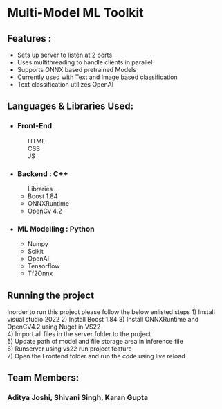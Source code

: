 <h1>Multi-Model ML Toolkit</h1>

<h2>Features :</h2> 
<ul>
  <li>Sets up server to listen at 2 ports</li>
  <li>Uses multithreading to handle clients in parallel</li>
  <li>Supports ONNX based pretrained Models </li>
  <li>Currently used with Text and Image based classification</li>
  <li>Text classification utilizes OpenAI</li>
</ul>
<h2>Languages & Libraries Used: </h2>
<ul>
  <li><h3>Front-End</h3>
    <ul>HTML</ul>
    <ul>CSS</ul>
    <ul>JS</ul>
  </li>
  <li> <h3>Backend : C++</h3>
    <ul> Libraries
      <li>Boost 1.84</li>
      <li>ONNXRuntime</li>
      <li>OpenCv 4.2 </li>
    </ul>
  </li>  
  <li> <h3> ML Modelling : Python </h3>
  <ul>
    <li> Numpy</li>
    <li> Scikit</li>
    <li>OpenAI</li>
    <li> Tensorflow</li>
    <li> Tf2Onnx</li>
  </ul>
</ul>
<h2> Running the project </h2>
Inorder to run this project please follow the below enlisted steps 
1) Install visual studio 2022
2) Install Boost 1.84
3) Install ONNXRuntime and OpenCV4.2 using Nuget in VS22<br>
4) Import all files in the server folder to the project<br>
5) Update path of model and file storage area in inference file<br> 
6) Runserver using vs22 run project feature <br>
7) Open the Frontend folder and run the code using live reload<br>
<h2>Team Members:</h2>
<h3>Aditya Joshi, Shivani Singh, Karan Gupta</h3>
